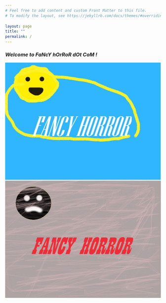 ```yaml
---
# Feel free to add content and custom Front Matter to this file.
# To modify the layout, see https://jekyllrb.com/docs/themes/#overriding-theme-defaults

layout: page
title: ""
permalink: /
---
```


### _Welcome to FaNcY hOrRoR dOt CoM !_
<p>
<div class="juxtapose" data-startingposition="90%">
  <img src="images/before.jpg" data-label="" alt="">
  <img src="images/after.jpg" data-label="" alt="">
</div>
<script src="juxtapose/js/juxtapose.js"></script>
</p>

